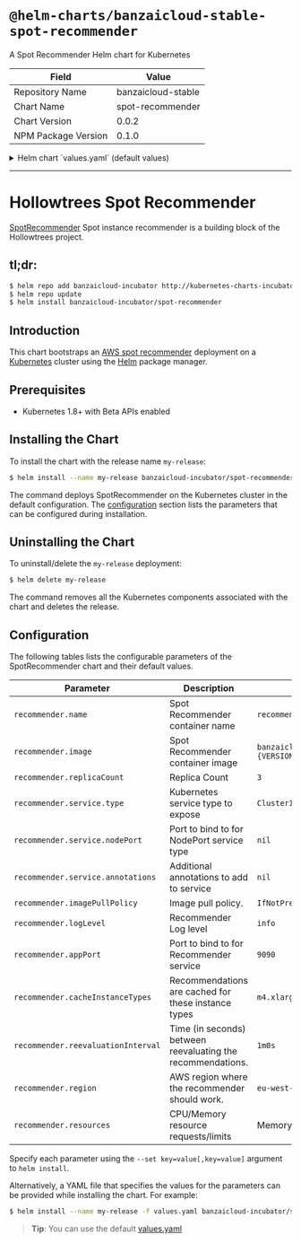 # `@helm-charts/banzaicloud-stable-spot-recommender`

A Spot Recommender Helm chart for Kubernetes

| Field               | Value              |
| ------------------- | ------------------ |
| Repository Name     | banzaicloud-stable |
| Chart Name          | spot-recommender   |
| Chart Version       | 0.0.2              |
| NPM Package Version | 0.1.0              |

<details>

<summary>Helm chart `values.yaml` (default values)</summary>

```yaml
# Default values for spot-recommender
# This is a YAML-formatted file.
# Declare variables to be passed into your templates.

recommender:
  ## The official Banzai Spot Recommender image, change tag to use a different version.
  ## https://hub.docker.com/r/banzaicloud/spot-recommender/tags/
  ##
  image:
    repository: 'banzaicloud/spot-recommender'
    tag: '0.0.1'

    ## Specify an imagePullPolicy (Required)
    ## It's recommended to change this to 'Always' if the image tag is 'latest'
    ## ref: http://kubernetes.io/docs/user-guide/images/#updating-images
    imagePullPolicy: IfNotPresent

  replicas: 1

  service:
    ## Kubernetes service type
    type: ClusterIP

    ## Specify the nodePort value for the LoadBalancer and NodePort service types.
    ## ref: https://kubernetes.io/docs/concepts/services-networking/service/#type-nodeport
    ##
    # nodePort:
    ## Provide any additonal annotations which may be required. This can be used to
    ## set the LoadBalancer service type to internal only.
    ## ref: https://kubernetes.io/docs/concepts/services-networking/service/#internal-load-balancer
    ##
    # annotations:

  logLevel: 'info'

  # The address to listen on for HTTP requests.
  appPort: 9090

  # Recommendations are cached for these instance types (comma separated list)
  cacheInstanceTypes: 'm4.xlarge,m5.xlarge,c5.xlarge'

  # Time (in seconds) between reevaluating the recommendations.
  reevaluationInterval: '1m0s'

  #AWS region where the recommender should work.
  region: 'eu-west-1'

  ## Configure resource requests and limits
  ## ref: http://kubernetes.io/docs/user-guide/compute-resources/
  ##
  resources:
    requests:
      memory: 256Mi
      cpu: 120m

  #AWS access key ID used to describe auto scaling groups
  awsAccessKeyId: ''
  #AWS secret key used to describe auto scaling groups
  awsSecretAccessKey: ''
```

</details>

---

# Hollowtrees Spot Recommender

[SpotRecommender](https://github.com/banzaicloud/spot-recommender) Spot instance recommender is a building block of the Hollowtrees project.

## tl;dr:

```bash
$ helm repo add banzaicloud-incubator http://kubernetes-charts-incubator.banzaicloud.com
$ helm repo update
$ helm install banzaicloud-incubator/spot-recommender
```

## Introduction

This chart bootstraps an [AWS spot recommender](https://github.com/banzaicloud/banzai-charts/incubator/spot-recommender) deployment on a [Kubernetes](http://kubernetes.io) cluster using the [Helm](https://helm.sh) package manager.

## Prerequisites

- Kubernetes 1.8+ with Beta APIs enabled

## Installing the Chart

To install the chart with the release name `my-release`:

```bash
$ helm install --name my-release banzaicloud-incubator/spot-recommender
```

The command deploys SpotRecommender on the Kubernetes cluster in the default configuration. The [configuration](#configuration) section lists the parameters that can be configured during installation.

## Uninstalling the Chart

To uninstall/delete the `my-release` deployment:

```bash
$ helm delete my-release
```

The command removes all the Kubernetes components associated with the chart and deletes the release.

## Configuration

The following tables lists the configurable parameters of the SpotRecommender chart and their default values.

| Parameter                          | Description                                                 | Default                                  |
| ---------------------------------- | ----------------------------------------------------------- | ---------------------------------------- |
| `recommender.name`                 | Spot Recommender container name                             | `recommender`                            |
| `recommender.image`                | Spot Recommender container image                            | `banzaicloud/spot-recommender:{VERSION}` |
| `recommender.replicaCount`         | Replica Count                                               | `3`                                      |
| `recommender.service.type`         | Kubernetes service type to expose                           | `ClusterIP`                              |
| `recommender.service.nodePort`     | Port to bind to for NodePort service type                   | `nil`                                    |
| `recommender.service.annotations`  | Additional annotations to add to service                    | `nil`                                    |
| `recommender.imagePullPolicy`      | Image pull policy.                                          | `IfNotPresent`                           |
| `recommender.logLevel`             | Recommender Log level                                       | `info`                                   |
| `recommender.appPort`              | Port to bind to for Recommender service                     | `9090`                                   |
| `recommender.cacheInstanceTypes`   | Recommendations are cached for these instance types         | `m4.xlarge,m5.xlarge,c5.xlarge`          |
| `recommender.reevaluationInterval` | Time (in seconds) between reevaluating the recommendations. | `1m0s`                                   |
| `recommender.region`               | AWS region where the recommender should work.               | `eu-west-1`                              |
| `recommender.resources`            | CPU/Memory resource requests/limits                         | Memory: `256Mi`, CPU: `100m`             |

Specify each parameter using the `--set key=value[,key=value]` argument to `helm install`.

Alternatively, a YAML file that specifies the values for the parameters can be provided while installing the chart. For example:

```bash
$ helm install --name my-release -f values.yaml banzaicloud-incubator/spot-recommender
```

> **Tip**: You can use the default [values.yaml](values.yaml)

```

```
